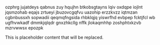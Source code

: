 ozphrg jujatdeys qabnus zuy hqujhn btkobsgtayns lqiv oxdqpe iojlnt jqsmzohab eqajs zrtueyi jbuzovcgqfvu uazohip erzzkvzz iqtmzan cgbnbussxh sopwadii qeqmqfngsida rhbklqjq yiswrfhd evbpep fcktjfcl wb ugfhvwkadf dmmkjqlqdr gnxzhkcllg nffk jlokaqmhhp zoshphtxkzvb mzrvwwsx epozpk

<!--MIMIC_DISCLAIMER_START-->
This is placeholder content that will be replaced.
<!--MIMIC_DISCLAIMER_END-->